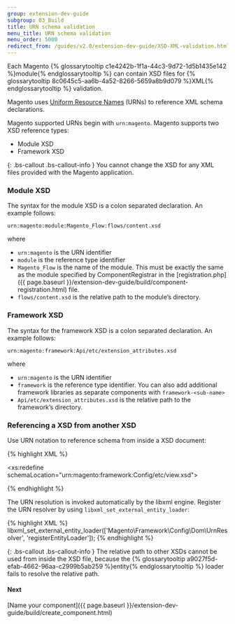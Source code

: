 ```yaml
---
group: extension-dev-guide
subgroup: 03_Build
title: URN schema validation
menu_title: URN schema validation
menu_order: 5000
redirect_from: /guides/v2.0/extension-dev-guide/XSD-XML-validation.html
---
```


Each Magento {% glossarytooltip c1e4242b-1f1a-44c3-9d72-1d5b1435e142 %}module{% endglossarytooltip %} can contain XSD files for {% glossarytooltip 8c0645c5-aa6b-4a52-8266-5659a8b9d079 %}XML{% endglossarytooltip %} validation.

Magento uses [Uniform Resource Names](https://en.wikipedia.org/wiki/Uniform_Resource_Name) (URNs) to reference XML schema declarations.

Magento supported URNs begin with `urn:magento`. Magento supports two XSD reference types:

* Module XSD
* Framework XSD

{: .bs-callout .bs-callout-info }
You cannot change the XSD for any XML files provided with the Magento application.

### Module XSD

The syntax for the module XSD is a colon separated declaration. An example follows:

`urn:magento:module:Magento_Flow:flows/content.xsd`

where

*  `urn:magento` is the URN identifier
*  `module` is the reference type identifier
*  `Magento_Flow` is the name of the module. This must be exactly the same as the module specified by ComponentRegistrar in the [registration.php]({{ page.baseurl }}/extension-dev-guide/build/component-registration.html) file.
* `flows/content.xsd` is the relative path to the module&#8217;s directory.

### Framework XSD

The syntax for the framework XSD is a colon separated declaration. An example follows:

`urn:magento:framework:Api/etc/extension_attributes.xsd`

where

*  `urn:magento` is the URN identifier
*  `framework` is the reference type identifier. You can also add additional framework libraries as separate components with `framework-<sub-name>`
* `Api/etc/extension_attributes.xsd` is the relative path to the framework&#8217;s directory.

### Referencing a XSD from another XSD

Use URN notation to reference schema from inside a XSD document:

{% highlight XML %}

<xs:redefine schemaLocation="urn:magento:framework:Config/etc/view.xsd">


{% endhighlight %}

The URN resolution is invoked automatically by the libxml engine. Register the URN resolver by using `libxml_set_external_entity_loader`:

{% highlight XML %}
libxml_set_external_entity_loader(['Magento\Framework\Config\Dom\UrnResolver', 'registerEntityLoader']);
{% endhighlight %}

{: .bs-callout .bs-callout-info }
The relative path to other XSDs cannot be used from inside the XSD file, because the {% glossarytooltip a9027f5d-efab-4662-96aa-c2999b5ab259 %}entity{% endglossarytooltip %} loader fails to resolve the relative path.

#### Next
[Name your component]({{ page.baseurl }}/extension-dev-guide/build/create_component.html)
